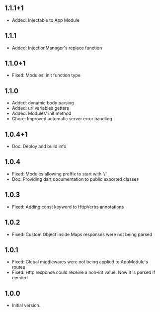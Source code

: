 ## 1.1.1+1
- Added: Injectable to App Module
## 1.1.1
- Added: InjectionManager's replace function
## 1.1.0+1
- Fixed: Modules' init function type

## 1.1.0
- Added: dynamic body parsing
- Added: url variables getters
- Added: Modules' init method
- Chore: Improved automatic server error handling

## 1.0.4+1

- Doc: Deploy and build info

## 1.0.4

- Fixed: Modules allowing preffix to start with '/'
- Doc: Providing dart documentation to public exported classes

## 1.0.3

- Fixed: Adding const keyword to HttpVerbs annotations

## 1.0.2

- Fixed: Custom Object inside Maps responses were not being parsed

## 1.0.1

- Fixed: Global middlewares were not being applied to AppModule's routes
- Fixed: Http response could receive a non-int value. Now it is parsed if needed

## 1.0.0

- Initial version.
